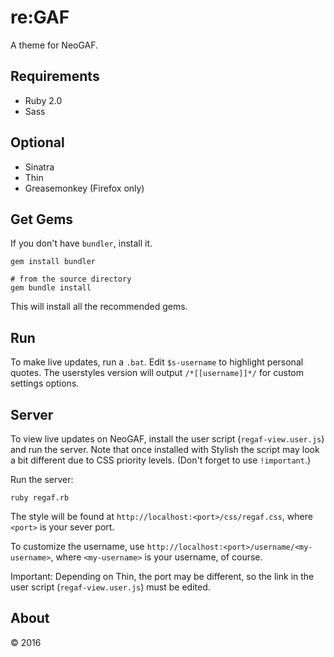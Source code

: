 # re:GAF
A theme for NeoGAF.

## Requirements
* Ruby 2.0
* Sass

## Optional
* Sinatra
* Thin
* Greasemonkey (Firefox only)

## Get Gems

If you don't have `bundler`, install it.

```
gem install bundler

# from the source directory
gem bundle install
```

This will install all the recommended gems.

## Run
To make live updates, run a `.bat`. Edit `$s-username` to highlight personal quotes. The userstyles version will output `/*[[username]]*/` for custom settings options.

## Server

To view live updates on NeoGAF, install the user script (`regaf-view.user.js`) and run the server. Note that once installed with Stylish the script may look a bit different due to CSS priority levels. (Don't forget to use `!important`.)

Run the server:

    ruby regaf.rb

The style will be found at `http://localhost:<port>/css/regaf.css`, where `<port>` is your sever port.

To customize the username, use `http://localhost:<port>/username/<my-username>`, where `<my-username>` is your username, of course.

Important: Depending on Thin, the port may be different, so the link in the user script (`regaf-view.user.js`) must be edited.

## About
&copy; 2016
